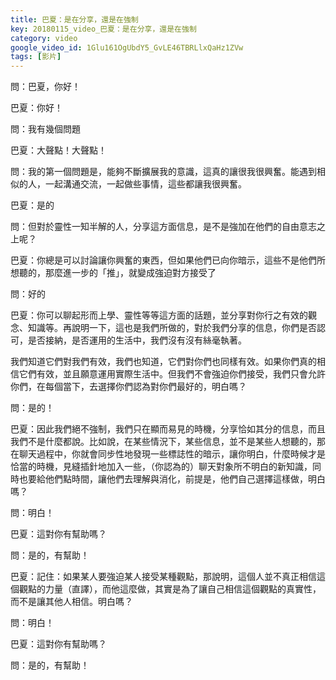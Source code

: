 ```yaml
---
title: 巴夏：是在分享，還是在強制
key: 20180115_video_巴夏：是在分享，還是在強制
category: video
google_video_id: 1Glu161OgUbdY5_GvLE46TBRLlxQaHz1ZVw
tags: [影片]
---
```


問：巴夏，你好！

巴夏：你好！

問：我有幾個問題

巴夏：大聲點！大聲點！

問：我的第一個問題是，能夠不斷擴展我的意識，這真的讓很我很興奮。能遇到相似的人，一起溝通交流，一起做些事情，這些都讓我很興奮。

巴夏：是的

問：但對於靈性一知半解的人，分享這方面信息，是不是強加在他們的自由意志之上呢？

巴夏：你總是可以討論讓你興奮的東西，但如果他們已向你暗示，這些不是他們所想聽的，那麼進一步的「推」，就變成強迫對方接受了

問：好的

巴夏：你可以聊起形而上學、靈性等等這方面的話題，並分享對你行之有效的觀念、知識等。再說明一下，這也是我們所做的，對於我們分享的信息，你們是否認可，是否接納，是否運用的生活中，我們沒有沒有絲毫執著。

我們知道它們對我們有效，我們也知道，它們對你們也同樣有效。如果你們真的相信它們有效，並且願意運用實際生活中。但我們不會強迫你們接受，我們只會允許你們，在每個當下，去選擇你們認為對你們最好的，明白嗎？

問：是的！

巴夏：因此我們絕不強制，我們只在顯而易見的時機，分享恰如其分的信息，而且我們不是什麼都說。比如說，在某些情況下，某些信息，並不是某些人想聽的，那在聊天過程中，你就會同步性地發現一些標誌性的暗示，讓你明白，什麼時候才是恰當的時機，見縫插針地加入一些，（你認為的）聊天對象所不明白的新知識，同時也要給他們點時間，讓他們去理解與消化，前提是，他們自己選擇這樣做，明白嗎？

問：明白！

巴夏：這對你有幫助嗎？

問：是的，有幫助！

巴夏：記住：如果某人要強迫某人接受某種觀點，那說明，這個人並不真正相信這個觀點的力量（直譯），而他這麼做，其實是為了讓自己相信這個觀點的真實性，而不是讓其他人相信。明白嗎？

問：明白！

巴夏：這對你有幫助嗎？

問：是的，有幫助！
